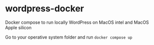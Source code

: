 # wordpress-docker

Docker compose to run locally WordPress on MacOS intel and MacOS Apple silicon

Go to your operative system folder and run `docker compose up`
